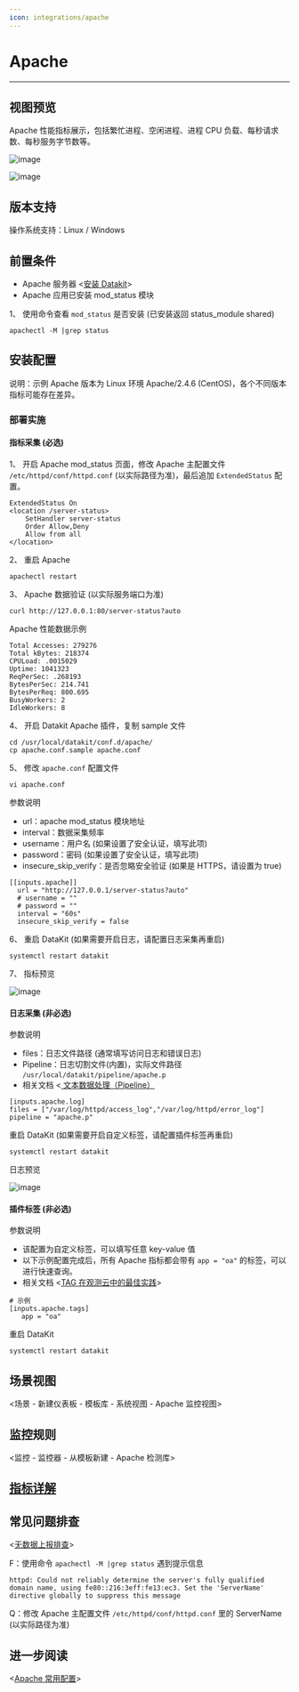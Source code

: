 ```yaml
---
icon: integrations/apache
---
```

# Apache

---

## 视图预览

Apache 性能指标展示，包括繁忙进程、空闲进程、进程 CPU 负载、每秒请求数、每秒服务字节数等。

![image](../imgs/input-apache-1.png)

![image](../imgs/input-apache-2.png)

## 版本支持

操作系统支持：Linux / Windows

## 前置条件

- Apache 服务器 <[安装 Datakit](../../datakit/datakit-install.md)>
- Apache 应用已安装 mod_status 模块

1、 使用命令查看 `mod_status` 是否安装 (已安装返回 status_module shared)

```
apachectl -M |grep status
```

## 安装配置

说明：示例 Apache 版本为 Linux 环境 Apache/2.4.6 (CentOS)，各个不同版本指标可能存在差异。

### 部署实施

#### 指标采集 (必选)

1、 开启 Apache mod_status 页面，修改 Apache 主配置文件 `/etc/httpd/conf/httpd.conf` (以实际路径为准)，最后追加 `ExtendedStatus` 配置。

```
ExtendedStatus On
<location /server-status>
    SetHandler server-status
    Order Allow,Deny
    Allow from all
</location>
```

2、 重启 Apache

```
apachectl restart
```

3、 Apache 数据验证 (以实际服务端口为准)

```
curl http://127.0.0.1:80/server-status?auto
```

Apache 性能数据示例

```
Total Accesses: 279276
Total kBytes: 218374
CPULoad: .0015029
Uptime: 1041323
ReqPerSec: .268193
BytesPerSec: 214.741
BytesPerReq: 800.695
BusyWorkers: 2
IdleWorkers: 8
```

4、 开启 Datakit Apache 插件，复制 sample 文件

```
cd /usr/local/datakit/conf.d/apache/
cp apache.conf.sample apache.conf
```

5、 修改 `apache.conf` 配置文件

```
vi apache.conf
```

参数说明

- url：apache mod_status 模块地址
- interval：数据采集频率
- username：用户名 (如果设置了安全认证，填写此项)
- password：密码 (如果设置了安全认证，填写此项)
- insecure_skip_verify：是否忽略安全验证 (如果是 HTTPS，请设置为 true)

```
[[inputs.apache]]
  url = "http://127.0.0.1/server-status?auto"
  # username = ""
  # password = ""
  interval = "60s"
  insecure_skip_verify = false
```

6、 重启 DataKit (如果需要开启日志，请配置日志采集再重启)

```
systemctl restart datakit
```

7、 指标预览

![image](../imgs/input-apache-4.png)

#### 日志采集 (非必选)

参数说明

- files：日志文件路径 (通常填写访问日志和错误日志)
- Pipeline：日志切割文件(内置)，实际文件路径 `/usr/local/datakit/pipeline/apache.p`
- 相关文档 <[ 文本数据处理（Pipeline）](../../datakit/pipeline.md)

```
[inputs.apache.log]
files = ["/var/log/httpd/access_log","/var/log/httpd/error_log"]
pipeline = "apache.p"
```

重启 DataKit (如果需要开启自定义标签，请配置插件标签再重启)

```
systemctl restart datakit
```

日志预览

![image](../imgs/input-apache-6.png)

#### 插件标签 (非必选)

参数说明

- 该配置为自定义标签，可以填写任意 key-value 值
- 以下示例配置完成后，所有 Apache 指标都会带有 `app = "oa"` 的标签，可以进行快速查询。
- 相关文档 <[TAG 在观测云中的最佳实践](../../best-practices/insight/tag.md)>

```
# 示例
[inputs.apache.tags]
   app = "oa"
```

重启 DataKit

```
systemctl restart datakit
```

## 场景视图

<场景 - 新建仪表板 - 模板库 - 系统视图 - Apache 监控视图>

## 监控规则

<监控 - 监控器 - 从模板新建 - Apache 检测库>

## [指标详解](../../../datakit/apache#measurements)

## 常见问题排查

<[无数据上报排查](../../datakit/why-no-data.md)>

F：使用命令 `apachectl -M |grep status` 遇到提示信息

```
httpd: Could not reliably determine the server's fully qualified domain name, using fe80::216:3eff:fe13:ec3. Set the 'ServerName' directive globally to suppress this message
```

Q：修改 Apache 主配置文件 `/etc/httpd/conf/httpd.conf` 里的 ServerName (以实际路径为准)

## 进一步阅读

<[Apache 常用配置](https://www.cnblogs.com/jxl1996/p/10119184.html)>

